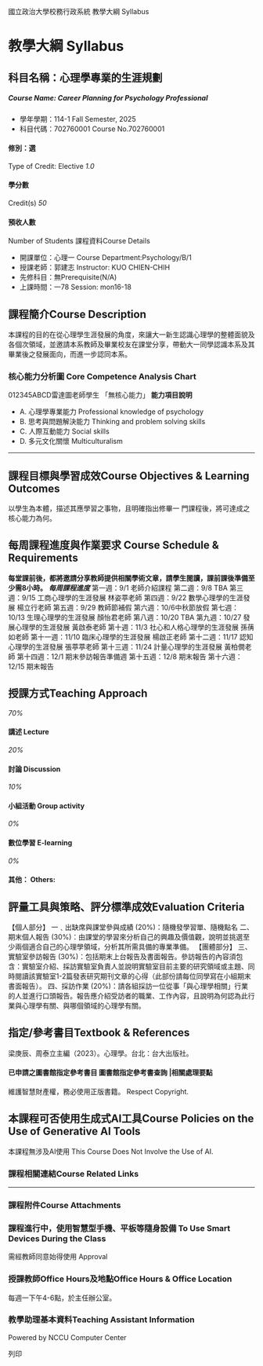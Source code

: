 國立政治大學校務行政系統 教學大綱 Syllabus
# 教學大綱 Syllabus
##  科目名稱：心理學專業的生涯規劃 
#####  Course Name: Career Planning for Psychology Professional
  * 學年學期：114-1 Fall Semester, 2025 
  * 科目代碼：702760001 Course No.702760001


#### 修別：選
Type of Credit: Elective 
_1.0_
#### 學分數
Credit(s)
_50_
#### 預收人數
Number of Students
課程資料Course Details
  * 開課單位：心理一 Course Department:Psychology/B/1 
  * 授課老師：郭建志 Instructor: KUO CHIEN-CHIH 
  * 先修科目：無Prerequisite(N/A)
  * 上課時間：一78 Session: mon16-18


##  課程簡介Course Description
本課程的目的在從心理學生涯發展的角度，來讓大一新生認識心理學的整體面貌及各個次領域，並邀請本系教師及畢業校友在課堂分享，帶動大一同學認識本系及其畢業後之發展面向，而進一步認同本系。
###  核心能力分析圖 Core Competence Analysis Chart
012345ABCD雷達圖老師學生
「無核心能力」 
**能力項目說明**
  * A. 心理學專業能力 Professional knowledge of psychology
  * B. 思考與問題解決能力 Thinking and problem solving skills
  * C. 人際互動能力 Social skills
  * D. 多元文化關懷 Multiculturalism


* * *
##  課程目標與學習成效Course Objectives & Learning Outcomes 
以學生為本體，描述其應學習之事物，且明確指出修畢一 門課程後，將可達成之核心能力為何。
##  每周課程進度與作業要求 Course Schedule & Requirements
**每堂課前後，都將邀請分享教師提供相關學術文章，請學生閱讀，課前課後準備至少需8小時。**
**_每周課程進度_**
第一週：9/1 老師介紹課程
第二週：9/8 TBA
第三週：9/15 工商心理學的生涯發展 林姿葶老師
第四週：9/22 數學心理學的生涯發展 楊立行老師
第五週：9/29 教師節補假
第六週：10/6中秋節放假
第七週：10/13 生理心理學的生涯發展 顏怡君老師
第八週：10/20 TBA
第九週：10/27 發展心理學的生涯發展 黃啟泰老師
第十週：11/3 社心和人格心理學的生涯發展 孫蒨如老師
第十一週：11/10 臨床心理學的生涯發展 楊啟正老師
第十二週：11/17 認知心理學的生涯發展 張葶葶老師
第十三週：11/24 計量心理學的生涯發展 黃柏僩老師
第十四週：12/1 期末參訪報告準備週
第十五週：12/8 期末報告
第十六週：12/15 期末報告
##  授課方式Teaching Approach
_70%_
####  講述 Lecture
_20%_
####  討論 Discussion
_10%_
####  小組活動 Group activity
_0%_
####  數位學習 E-learning
_0%_
####  其他： Others:
##  評量工具與策略、評分標準成效Evaluation Criteria
【個人部分】
一﹑出缺席與課堂參與成績 (20%)：隨機發學習單、隨機點名
二、期末個人報告 (30%)：由課堂的學習來分析自己的興趣及價值觀，說明並挑選至少兩個適合自己的心理學領域，分析其所需具備的專業準備。
【團體部分】
三、實驗室參訪報告 (30%)：包括期末上台報告及書面報告。參訪報告的內容須包含：實驗室介紹、採訪實驗室負責人並說明實驗室目前主要的研究領域或主題、同時閱讀該實驗室1-2篇發表研究期刊文章的心得（此部份請每位同學寫在小組期末書面報告）。
四、採訪作業 (20%)：請各組採訪一位從事「與心理學相關」行業的人並進行口頭報告。報告應介紹受訪者的職業、工作內容，且說明為何認為此行業與心理學有關、與哪個領域的心理學有關。
##  指定/參考書目Textbook & References
梁庚辰、周泰立主編（2023）。心理學。台北：台大出版社。
####  已申請之圖書館指定參考書目  圖書館指定參考書查詢 |相關處理要點
維護智慧財產權，務必使用正版書籍。 Respect Copyright.
##  本課程可否使用生成式AI工具Course Policies on the Use of Generative AI Tools
本課程無涉及AI使用 This Course Does Not Involve the Use of AI.
###  課程相關連結Course Related Links
* * *
###  課程附件Course Attachments
###  課程進行中，使用智慧型手機、平板等隨身設備 To Use Smart Devices During the Class
需經教師同意始得使用  Approval
###  授課教師Office Hours及地點Office Hours & Office Location
每週一下午4-6點，於主任辦公室。
###  教學助理基本資料Teaching Assistant Information
Powered by NCCU Computer Center
  
列印
